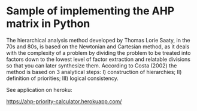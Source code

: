 # Sample of implementing the AHP matrix in Python



The hierarchical analysis method developed by Thomas Lorie Saaty, in the 70s and 80s, is based on the Newtonian and Cartesian method, as it deals with the complexity of a problem by dividing the problem to be treated into factors down to the lowest level of factor extraction and relatable divisions so that you can later synthesize them. According to Costa (2002) the method is based on 3 analytical steps: I) construction of hierarchies; II) definition of priorities; III) logical consistency.

See application on heroku:

https://ahp-priority-calculator.herokuapp.com/